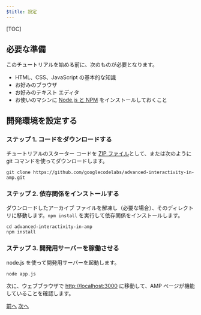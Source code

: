 ```yaml
---
$title: 設定
---
```


[TOC]

## 必要な準備

このチュートリアルを始める前に、次のものが必要となります。

- HTML、CSS、JavaScript の基本的な知識
- お好みのブラウザ
- お好みのテキスト エディタ
- お使いのマシンに [Node.js と NPM](https://docs.npmjs.com/getting-started/installing-node) をインストールしておくこと

## 開発環境を設定する

### ステップ 1. コードをダウンロードする

チュートリアルのスターター コードを [ZIP ファイル](https://github.com/googlecodelabs/advanced-interactivity-in-amp/archive/master.zip)として、または次のように git コマンドを使ってダウンロードします。

```shell
git clone https://github.com/googlecodelabs/advanced-interactivity-in-amp.git
```

### ステップ 2. 依存関係をインストールする

ダウンロードしたアーカイブ ファイルを解凍し（必要な場合）、そのディレクトリに移動します。`npm install` を実行して依存関係をインストールします。

```shell
cd advanced-interactivity-in-amp
npm install
```


### ステップ 3. 開発用サーバーを稼働させる

node.js を使って開発用サーバーを起動します。

```shell
node app.js
```

次に、ウェブブラウザで <a href="http://localhost:3000">http://localhost:3000</a> に移動して、AMP ページが機能していることを確認します。

<div class="prev-next-buttons">
  <a class="button prev-button" href="/ja/docs/interaction_dynamic/interactivity.html"><span class="arrow-prev">前へ</span></a>
  <a class="button next-button" href="/ja/docs/interaction_dynamic/interactivity/get-familiar.html"><span class="arrow-next">次へ</span></a>
</div>
 
 
